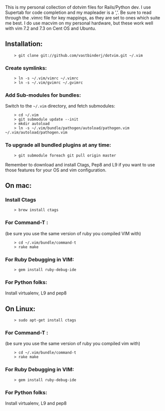 This is my personal collection of dotvim files for Rails/Python dev.  I use Supertab for code completion 
and my mapleader is a ','.  Be sure to read through the .vimrc file for key mappings, as they are set to 
ones which suite me best. I do use macvim on my personal hardware, but these work well with vim 7.2 and 7.3 on Cent OS and Ubuntu.


## Installation:

        > git clone git://github.com/vastbinderj/dotvim.git ~/.vim

### Create symlinks:

        > ln -s ~/.vim/vimrc ~/.vimrc
        > ln -s ~/.vim/gvimrc ~/.gvimrc

### Add Sub-modules for bundles:
Switch to the `~/.vim` directory, and fetch submodules:

        > cd ~/.vim
        > git submodule update --init
        > mkdir autoload
        > ln -s ~/.vim/bundle/pathogen/autoload/pathogen.vim ~/.vim/autoload/pathogen.vim

### To upgrade all bundled plugins at any time:

        > git submodule foreach git pull origin master
    
Remember to download and install Ctags, Pep8 and L9 if you want to use those features for your 
OS and vim configuration.

## On mac:
    
###    Install Ctags

        > brew install ctags
    
###    For Command-T :
(be sure you use the same version of ruby you compiled VIM with)
    
        > cd ~/.vim/bundle/command-t
        > rake make
    
###    For Ruby Debugging in VIM:

        > gem install ruby-debug-ide


###    For Python folks:
        
Install virtualenv, L9 and pep8

## On Linux: 

        > sudo apt-get install ctags

###    For Command-T :
(be sure you use the same version of ruby you compiled vim with)
    
        > cd ~/.vim/bundle/command-t
        > rake make
    
###    For Ruby Debugging in VIM:

        > gem install ruby-debug-ide

###    For Python folks:

Install virtualenv, L9 and pep8
